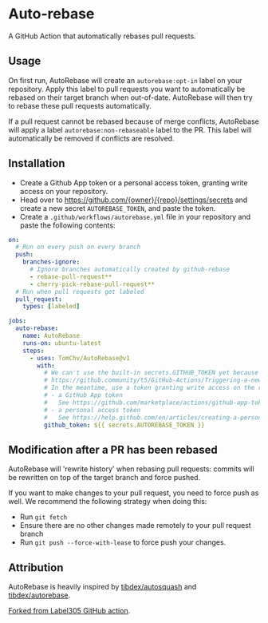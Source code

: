 # Auto-rebase

A GitHub Action that automatically rebases pull requests.

## Usage

On first run, AutoRebase will create an `autorebase:opt-in` label on your repository.
Apply this label to pull requests you want to automatically be rebased on their target branch when out-of-date.
AutoRebase will then try to rebase these pull requests automatically.

If a pull request cannot be rebased because of merge conflicts, AutoRebase will apply a label `autorebase:non-rebaseable` label to the PR.
This label will automatically be removed if conflicts are resolved.

## Installation

- Create a Github App token or a personal access token, granting write access on your repository.
- Head over to https://github.com/{owner}/{repo}/settings/secrets and create a new secret `AUTOREBASE_TOKEN`, and paste the token.
- Create a `.github/workflows/autorebase.yml` file in your repository and paste the following contents:

```yaml
on:
  # Run on every push on every branch
  push:
    branches-ignore:
      # Ignore branches automatically created by github-rebase
      - rebase-pull-request**
      - cherry-pick-rebase-pull-request**
  # Run when pull requests get labeled
  pull_request:
    types: [labeled]

jobs:
  auto-rebase:
    name: AutoRebase
    runs-on: ubuntu-latest
    steps:
      - uses: TomChv/AutoRebase@v1
        with:
          # We can't use the built-in secrets.GITHUB_TOKEN yet because of this limitation:
          # https://github.community/t5/GitHub-Actions/Triggering-a-new-workflow-from-another-workflow/td-p/31676
          # In the meantime, use a token granting write access on the repo:
          # - a GitHub App token
          #   See https://github.com/marketplace/actions/github-app-token.
          # - a personal access token
          #   See https://help.github.com/en/articles/creating-a-personal-access-token-for-the-command-line.
          github_token: ${{ secrets.AUTOREBASE_TOKEN }}
```

## Modification after a PR has been rebased

AutoRebase will 'rewrite history' when rebasing pull requests:
commits will be rewritten on top of the target branch and force pushed.

If you want to make changes to your pull request, you need to force push as well.
We recommend the following strategy when doing this:

- Run `git fetch`
- Ensure there are no other changes made remotely to your pull request branch
- Run `git push --force-with-lease` to force push your changes.

## Attribution

AutoRebase is heavily inspired by [tibdex/autosquash](https://github.com/tibdex/autosquash) and [tibdex/autorebase](https://github.com/tibdex/autosquash).

[Forked from Label305 GitHub action]([https://github.com/Label305/AutoRebase).
